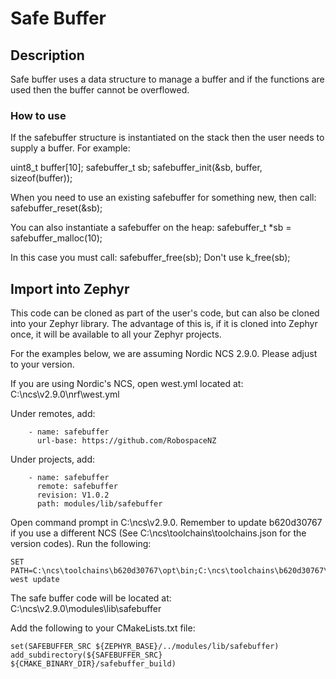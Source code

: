 # Safe Buffer

## Description

Safe buffer uses a data structure to manage a buffer and if the functions are used then the buffer cannot be overflowed.

### How to use

If the safebuffer structure is instantiated on the stack then the user needs to supply a buffer. For example:

uint8_t buffer[10];
safebuffer_t sb;
safebuffer_init(&sb, buffer, sizeof(buffer));

When you need to use an existing safebuffer for something new, then call:
safebuffer_reset(&sb);

You can also instantiate a safebuffer on the heap:
safebuffer_t *sb = safebuffer_malloc(10);

In this case you must call:
safebuffer_free(sb);
Don't use k_free(sb);

## Import into Zephyr

This code can be cloned as part of the user's code, but can also be cloned into your Zephyr library. The advantage of this is, if it is cloned into Zephyr once, it will be available to all your Zephyr projects.

For the examples below, we are assuming Nordic NCS 2.9.0. Please adjust to your version.

If you are using Nordic's NCS, open west.yml located at:<br>
C:\ncs\v2.9.0\nrf\west.yml

Under remotes, add:
```
    - name: safebuffer
      url-base: https://github.com/RobospaceNZ
```

Under projects, add:
```
    - name: safebuffer
      remote: safebuffer
      revision: V1.0.2
      path: modules/lib/safebuffer
```

Open command prompt in C:\ncs\v2.9.0. Remember to update b620d30767 if you use a different NCS (See C:\ncs\toolchains\toolchains.json for the version codes). Run the following:
```
SET PATH=C:\ncs\toolchains\b620d30767\opt\bin;C:\ncs\toolchains\b620d30767\opt\bin\Scripts;%PATH%
west update
```

The safe buffer code will be located at:<br>
C:\ncs\v2.9.0\modules\lib\safebuffer

Add the following to your CMakeLists.txt file:
```
set(SAFEBUFFER_SRC ${ZEPHYR_BASE}/../modules/lib/safebuffer)
add_subdirectory(${SAFEBUFFER_SRC} ${CMAKE_BINARY_DIR}/safebuffer_build)
```
